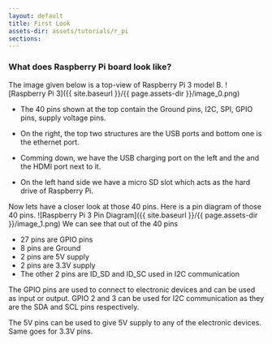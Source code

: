 ```yaml
---
layout: default
title: First Look
assets-dir: assets/tutorials/r_pi
sections:
---
```


### What does Raspberry Pi board look like?

The image given below is a top-view of Raspberry Pi 3 model B.
![Raspberry Pi 3]({{ site.baseurl }}/{{ page.assets-dir }}/image_0.png)

- The 40 pins shown at the top contain the Ground pins, I2C, SPI, GPIO pins, supply voltage pins.

- On the right, the top two structures are the USB ports and bottom one is the ethernet port.

- Comming down, we have the USB charging port on the left and the and the HDMI port next to it.

- On the left hand side we have a micro SD slot which acts as the hard drive of Raspberry Pi.


Now lets have a closer look at those 40 pins. Here is a pin diagram of those 40 pins.
![Raspberry Pi 3 Pin Diagram]({{ site.baseurl }}/{{ page.assets-dir }}/image_1.png)
We can see that out of the 40 pins

- 27 pins are GPIO pins
- 8 pins are Ground
- 2 pins are 5V supply
- 2 pins are 3.3V supply
- The other 2 pins are ID_SD and ID_SC used in I2C communication

The GPIO pins are used to connect to electronic devices and can be used as input or output. GPIO 2 and 3 can be used for I2C communication as they are the SDA and SCL pins respectively.

The 5V pins can be used to give 5V supply to any of the electronic devices. Same goes for 3.3V pins.
